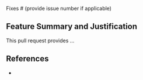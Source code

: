 Fixes # (provide issue number if applicable)

## Feature Summary and Justification

This pull request provides ...

## References

- 
